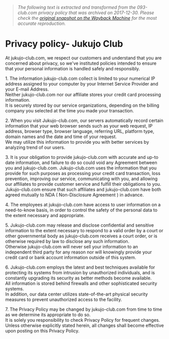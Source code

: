 > *The following text is extracted and transformed from the 093-club.com privacy policy that was archived on 2017-12-30. Please check the [original snapshot on the Wayback Machine](https://web.archive.org/web/20171230225332id_/https%3A//en.jukujo-club.com/privacy) for the most accurate reproduction.*

# Privacy policy- Jukujo Club

At jukujo-club.com, we respect our customers and understand that you are concerned about privacy, so we've instituted policies intended to ensure that your personal information is handled safely and responsibly.

1\. The information jukujo-club.com collect is limited to your numerical IP address assigned to your computer by your Internet Service Provider and your E-mail Address.  
Neither jukujo-club.com nor our affiliate stores your credit card processing information.  
It is securely stored by our service organizations, depending on the billing company you selected at the time you made your transaction.

2\. When you visit Jukujo-club.com, our servers automatically record certain information that your web browser sends such as your web request, IP address, browser type, browser language, referring URL, platform type, domain names and the date and time of your request.  
We may utilize this information to provide you with better services by analyzing trend of our users.

3\. It is your obligation to provide jukujo-club.com with accurate and up-to date information, and failure to do so could void any Agreement between you and jukujo-club.com. Jukujo-club.com uses the information that you provide for such purposes as processing your credit card transaction, loss prevention, improving our service, communicating with you, and allowing our affiliates to provide customer service and fulfill their obligations to you.  
Jukujo-club.com ensure that such affiliates and jukujo-club.com have both agreed mutually to NDA ( Non-Disclosure Agreement ) in advance.

4\. The employees at jukujo-club.com have access to user information on a need-to-know basis, in order to control the safety of the personal data to the extent necessary and appropriate.

5\. Jukujo-club.com may release and disclose confidential and sensitive information to the extent necessary to respond to a valid order by a court or other governmental body as jukujo-club.com receives a court order, or is otherwise required by law to disclose any such information.  
Otherwise jukujo-club.com will never sell your information to an independent third party for any reason nor will knowingly provide your credit card or bank account information outside of this system.

6\. Jukujo-club.com employs the latest and best techniques available for protecting its systems from intrusion by unauthorized individuals, and is constantly upgrading its security as better methods become available.  
All information is stored behind firewalls and other sophisticated security systems.  
In addition, our data center utilizes state-of-the-art physical security measures to prevent unauthorized access to the facility.

7\. The Privacy Policy may be changed by jukujo-club.com from time to time as we determine its appropriate to do so.  
It is solely you responsibility to check Privacy Policy for frequent changes. Unless otherwise explicitly stated herein, all changes shall become effective upon posting on this Privacy Policy.
